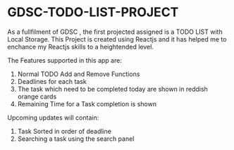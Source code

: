 # GDSC-TODO-LIST-PROJECT

As a fullfilment of GDSC , the first projected assigned is a TODO LIST with Local Storage. This Project is created using Reactjs and it has helped me to enchance my Reactjs skills to a heightended level.

The Features supported in this app are:
 1) Normal TODO Add and Remove Functions
 2) Deadlines for each task
 3) The task which need to be completed today are shown in reddish orange cards
 4) Remaining Time for a Task completion is shown
 
 Upcoming updates will contain:
  1) Task Sorted in order of deadline
  2) Searching a task using the search panel
